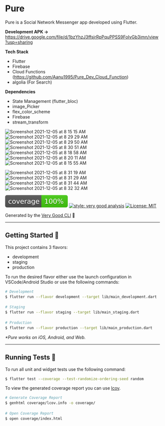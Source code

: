 # Pure

Pure is a Social Network Messenger app developed using Flutter.

**Development APK ->** https://drive.google.com/file/d/1bzYhzJ3ffsjrRpPquPPSS9FoIvGb3imn/view?usp=sharing


**Tech Stack**
- Flutter 
- Firebase
- Cloud Functions (https://github.com/Aanu1995/Pure_Dev_Cloud_Function)
- algolia (For Search)

**Dependencies**
- State Management (flutter_bloc)
- image_Picker
- flex_color_scheme
- Firebase
- stream_transform


<img width="200" alt="Screenshot 2021-12-05 at 8 15 15 AM" src="https://user-images.githubusercontent.com/24871915/144737628-286cb714-e774-409f-92cc-1a8d1563224a.png">    <img width="200" alt="Screenshot 2021-12-05 at 8 29 29 AM" src="https://user-images.githubusercontent.com/24871915/144738009-51ca0ead-f6d5-4fb8-a8f9-1f47762adf72.png">   <img width="200" alt="Screenshot 2021-12-05 at 8 29 50 AM" src="https://user-images.githubusercontent.com/24871915/144738010-73e4fa82-75f7-4b4b-9485-a830a051eb00.png"> <img width="200" alt="Screenshot 2021-12-05 at 8 30 51 AM" src="https://user-images.githubusercontent.com/24871915/144738011-c0d0849b-5014-4df2-977a-e5c2a0278541.png">  <img width="200" alt="Screenshot 2021-12-05 at 8 18 58 AM" src="https://user-images.githubusercontent.com/24871915/144737631-d61814d1-f863-49ea-8c44-2ea70b8280e5.png">    <img width="200" alt="Screenshot 2021-12-05 at 8 20 11 AM" src="https://user-images.githubusercontent.com/24871915/144737632-c5bdd025-b2b4-4897-b81e-a13c3c380b1d.png">     <img width="200" alt="Screenshot 2021-12-05 at 8 15 55 AM" src="https://user-images.githubusercontent.com/24871915/144737630-cba4be63-d975-4ac1-a260-7b8b03ed56b1.png">

<img width="200" alt="Screenshot 2021-12-05 at 8 31 19 AM" src="https://user-images.githubusercontent.com/24871915/144738067-76bb7d7a-0743-4f52-9b0e-d1b76f13d112.png">  <img width="200" alt="Screenshot 2021-12-05 at 8 31 29 AM" src="https://user-images.githubusercontent.com/24871915/144738069-785089c3-54ac-4838-b967-9ab2b91aa4bf.png">  <img width="200" alt="Screenshot 2021-12-05 at 8 31 44 AM" src="https://user-images.githubusercontent.com/24871915/144738070-7a3e938a-2df4-4276-a640-cc9307aa761c.png">   <img width="200" alt="Screenshot 2021-12-05 at 8 32 32 AM" src="https://user-images.githubusercontent.com/24871915/144738071-c27456e4-a84f-4a50-9da3-593aaea5e3b0.png">


![coverage][coverage_badge]
[![style: very good analysis][very_good_analysis_badge]][very_good_analysis_link]
[![License: MIT][license_badge]][license_link]

Generated by the [Very Good CLI][very_good_cli_link] 🤖

---

## Getting Started 🚀

This project contains 3 flavors:

- development
- staging
- production

To run the desired flavor either use the launch configuration in VSCode/Android Studio or use the following commands:

```sh
# Development
$ flutter run --flavor development --target lib/main_development.dart

# Staging
$ flutter run --flavor staging --target lib/main_staging.dart

# Production
$ flutter run --flavor production --target lib/main_production.dart
```

_\*Pure works on iOS, Android, and Web._

---

## Running Tests 🧪

To run all unit and widget tests use the following command:

```sh
$ flutter test --coverage --test-randomize-ordering-seed random
```

To view the generated coverage report you can use [lcov](https://github.com/linux-test-project/lcov).

```sh
# Generate Coverage Report
$ genhtml coverage/lcov.info -o coverage/

# Open Coverage Report
$ open coverage/index.html
```

[coverage_badge]: coverage_badge.svg
[flutter_localizations_link]: https://api.flutter.dev/flutter/flutter_localizations/flutter_localizations-library.html
[internationalization_link]: https://flutter.dev/docs/development/accessibility-and-localization/internationalization
[license_badge]: https://img.shields.io/badge/license-MIT-blue.svg
[license_link]: https://opensource.org/licenses/MIT
[very_good_analysis_badge]: https://img.shields.io/badge/style-very_good_analysis-B22C89.svg
[very_good_analysis_link]: https://pub.dev/packages/very_good_analysis
[very_good_cli_link]: https://github.com/VeryGoodOpenSource/very_good_cli

